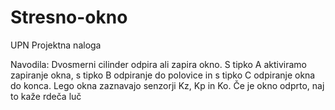 # Stresno-okno
UPN Projektna naloga

Navodila:
Dvosmerni cilinder odpira ali zapira okno. S tipko A aktiviramo zapiranje okna, s tipko B odpiranje do polovice in s tipko C odpiranje okna do konca. Lego okna zaznavajo senzorji Kz, Kp in Ko. Če je okno odprto, naj to kaže rdeča luč
